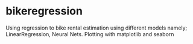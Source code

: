 # bikeregression
Using regression to bike rental estimation using different models namely; LinearRegression, Neural Nets. Plotting with matplotlib and seaborn
